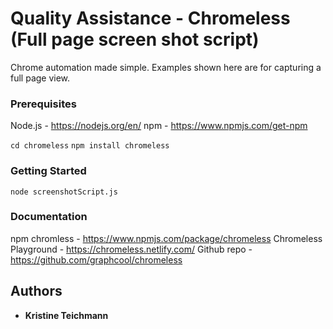 # Quality Assistance - Chromeless (Full page screen shot script)

Chrome automation made simple. Examples shown here are for capturing a full page view.

### Prerequisites

Node.js - https://nodejs.org/en/
npm - https://www.npmjs.com/get-npm

`cd chromeless`
`npm install chromeless`

### Getting Started

`node screenshotScript.js`

### Documentation

npm chromless - https://www.npmjs.com/package/chromeless
Chromeless Playground - https://chromeless.netlify.com/
Github repo - https://github.com/graphcool/chromeless

## Authors

* **Kristine Teichmann**
